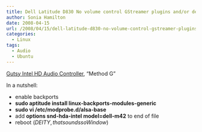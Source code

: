 ```yaml
---
title: Dell Latitude D830 No volume control GStreamer plugins and/or devices found
author: Sonia Hamilton
date: 2008-04-15
url: /2008/04/15/dell-latitude-d830-no-volume-control-gstreamer-plugins-andor-devices-found/
categories:
  - Linux
tags:
  - Audio
  - Ubuntu
---
```


[Gutsy Intel HD Audio Controller][1], &#8220;Method G&#8221;

<!--more-->

In a nutshell:

  * enable backports
  * **sudo aptitude install linux-backports-modules-generic**
  * **sudo vi /etc/modprobe.d/alsa-base**
  * add **options snd-hda-intel model=dell-m42** to end of file
  * reboot ($DEITY, that sounds so Window$)

 [1]: https://wiki.ubuntu.com/Gutsy_Intel_HD_Audio_Controller
